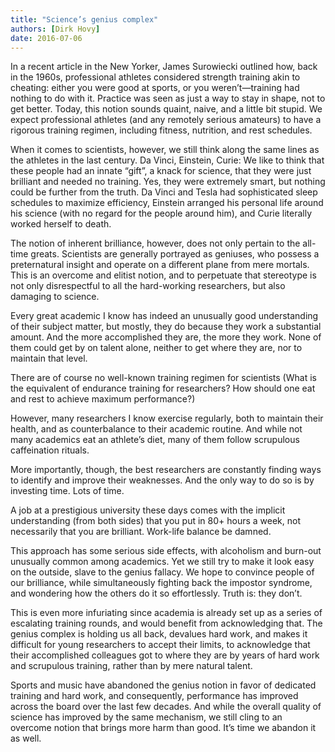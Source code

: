 ```yaml
---
title: "Science’s genius complex"
authors: [Dirk Hovy]
date: 2016-07-06
---
```


In a recent article in the New Yorker, James Surowiecki outlined how, back in the 1960s, professional athletes considered strength training akin to cheating: either you were good at sports, or you weren’t―training had nothing to do with it. Practice was seen as just a way to stay in shape, not to get better. Today, this notion sounds quaint, naive, and a little bit stupid. We expect professional athletes (and any remotely serious amateurs) to have a rigorous training regimen, including fitness, nutrition, and rest schedules.


When it comes to scientists, however, we still think along the same lines as the athletes in the last century. Da Vinci, Einstein, Curie: We like to think that these people had an innate  “gift”, a knack for science, that they were just brilliant and needed no training. Yes, they were extremely smart, but nothing could be further from the truth. Da Vinci and Tesla had sophisticated sleep schedules to maximize efficiency, Einstein arranged his personal life around his science (with no regard for the people around him), and Curie literally worked herself to death.


The notion of inherent brilliance, however, does not only pertain to the all-time greats. Scientists are generally portrayed as geniuses, who possess a preternatural insight and operate on a different plane from mere mortals. This is an overcome and elitist notion, and to perpetuate that stereotype is not only disrespectful to all the hard-working researchers, but also damaging to science.


Every great academic I know has indeed an unusually good understanding of their subject matter, but mostly, they do because they work a substantial amount. And the more accomplished they are, the more they work. None of them could get by on talent alone, neither to get where they are, nor to maintain that level. 


There are of course no well-known training regimen for scientists (What is the equivalent of endurance training for researchers? How should one eat and rest to achieve maximum performance?)

However, many researchers I know exercise regularly, both to maintain their health, and as counterbalance to their academic routine. And while not many academics eat an athlete’s diet, many of them follow scrupulous caffeination rituals.


More importantly, though, the best researchers are constantly finding ways to identify and improve their weaknesses. And the only way to do so is by investing time. Lots of time.

A job at a prestigious university these days comes with the implicit understanding (from both sides) that you put in 80+ hours a week, not necessarily that you are brilliant. Work-life balance be damned.


This approach has some serious side effects, with alcoholism and burn-out unusually common among academics. Yet we still try to make it look easy on the outside, slave to the genius fallacy. We hope to convince people of our brilliance, while simultaneously fighting back the impostor syndrome, and wondering how the others do it so effortlessly. Truth is: they don’t.


This is even more infuriating since academia is already set up as a series of escalating training rounds, and would benefit from acknowledging that. The genius complex is holding us all back, devalues hard work, and makes it difficult for young researchers to accept their limits, to acknowledge that their accomplished colleagues got to where they are by years of hard work and scrupulous training, rather than by mere natural talent.


Sports and music have abandoned the genius notion in favor of dedicated training and hard work, and consequently, performance has improved across the board over the last few decades. And while the overall quality of science has improved by the same mechanism, we still cling to an overcome notion that brings more harm than good. It’s time we abandon it as well.
